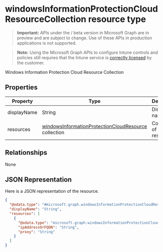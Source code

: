 ﻿# windowsInformationProtectionCloudResourceCollection resource type

> **Important:** APIs under the / beta version in Microsoft Graph are in preview and are subject to change. Use of these APIs in production applications is not supported.

> **Note:** Using the Microsoft Graph APIs to configure Intune controls and policies still requires that the Intune service is [correctly licensed](https://go.microsoft.com/fwlink/?linkid=839381) by the customer.

Windows Information Protection Cloud Resource Collection
## Properties
|Property|Type|Description|
|---|---|---|
|displayName|String|Display name|
|resources|[windowsInformationProtectionCloudResource](../resources/intune_mam_windowsinformationprotectioncloudresource.md) collection|Collection of cloud resources|

## Relationships
None
## JSON Representation
Here is a JSON representation of the resource.
<!-- {
  "blockType": "resource",
  "keyProperty": "id",
  "@odata.type": "microsoft.graph.windowsInformationProtectionCloudResourceCollection"
}
-->
```json
{
  "@odata.type": "#microsoft.graph.windowsInformationProtectionCloudResourceCollection",
  "displayName": "String",
  "resources": [
    {
      "@odata.type": "microsoft.graph.windowsInformationProtectionCloudResource",
      "ipAddressOrFQDN": "String",
      "proxy": "String"
    }
  ]
}
```



